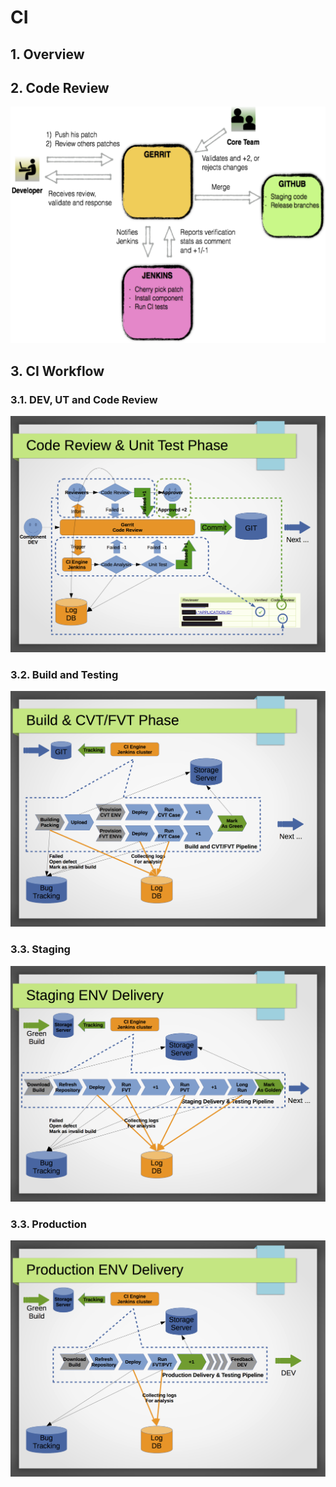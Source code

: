 <!--
        Licensed Materials - Property of esse.io

        (C) Copyright esse.io Inc. 2015 All Rights Reserved

        Licensed under the Apache License, Version 2.0 (the "License");
        you may not use this file except in compliance with the License.
        You may obtain a copy of the License at

           http://www.apache.org/licenses/LICENSE-2.0

        Unless required by applicable law or agreed to in writing, software
        distributed under the License is distributed on an "AS IS" BASIS,
        WITHOUT WARRANTIES OR CONDITIONS OF ANY KIND, either express or implied.
        See the License for the specific language governing permissions and
        limitations under the License.
-->

# CI

## 1. Overview

## 2. Code Review
  ![Code review](/design/_static/ci_gerrit.png)

## 3. CI Workflow

### 3.1. DEV, UT and Code Review
  ![phase 1](/design/_static/ci-1.png)

### 3.2. Build and Testing
  ![phase 2](/design/_static/ci-2.png)

### 3.3. Staging
  ![phase 3](/design/_static/ci-3.png)

### 3.3. Production
  ![phase 4](/design/_static/ci-4.png)